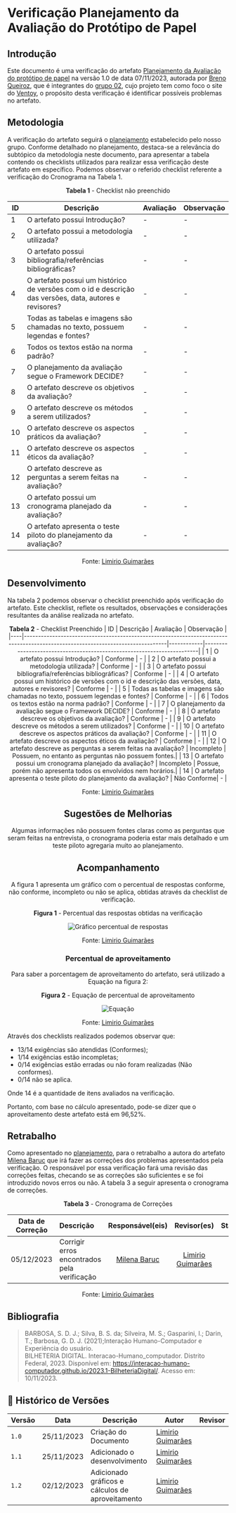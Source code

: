 # Verificação Planejamento da Avaliação do Protótipo de Papel

## Introdução

Este documento é uma verificação do artefato [Planejamento da Avaliação do protótipo de papel](https://interacao-humano-computador.github.io/2023.2-Ventoy/DAD/nivel2/prototipoDePapel/planejamento_avaliacao/) na versão 1.0 de data 07/11/2023, autorada por [Breno Queiroz](https://github.com/brenob6), que é integrantes do [grupo 02](https://github.com/Interacao-Humano-Computador/2023.2-Ventoy/tree/main), 
cujo projeto tem como foco o site do [Ventoy](https://www.ventoy.net/en/index.html), o propósito desta verificação é identificar possíveis problemas no artefato.

## Metodologia 

A verificação do artefato seguirá o [planejamento](https://interacao-humano-computador.github.io/2023.2-Ventoy/) estabelecido pelo nosso grupo. Conforme detalhado no planejamento, 
destaca-se a relevância do subtópico da metodologia neste documento, para apresentar a tabela contendo os checklists utilizados para realizar essa verificação deste artefato em específico. 
Podemos observar o referido checklist referente a verificação do Cronograma na Tabela 1. 

<center>

**Tabela 1** - Checklist não preenchido

| ID | Descrição                                                                                                                      | Avaliação  | Observação                                                             |
|----|--------------------------------------------------------------------------------------------------------------------------------|------------|------------------------------------------------------------------------|
| 1  | O artefato possui Introdução?                                                                                                  | -          | -                                                                      |
| 2  | O artefato possui a metodologia utilizada?                                                                    		      | -          | -                                                                      |
| 3  | O artefato possui bibliografia/referências bibliográficas?                                                                     | -          | -                                                                      |
| 4  | O artefato possui um histórico de versões com o id e descrição das versões, data, autores e revisores?                         | -          | -                                                                      |
| 5  | Todas as tabelas e imagens são chamadas no texto, possuem legendas e fontes?                                                   | -          | -                                                                      |
| 6  | Todos os textos estão na norma padrão?                                       						      | -          | -                                                                      |
| 7  | O planejamento da avaliação segue o Framework DECIDE?					   				      | -          | -                                                                      |
| 8  | O artefato descreve os objetivos da avaliação?		                                                                      | -          | -                                                                      |
| 9  | O artefato descreve os métodos a serem utilizados?		                                                              | -          | -                                                                      |
| 10  | O artefato descreve os aspectos práticos da avaliação?								              | -          | -  								    |
| 11  | O artefato descreve os aspectos éticos da avaliação?			   			                              | -          | -  								    |
| 12  | O artefato descreve as perguntas a serem feitas na avaliação?					                              | -          | -  								    |
| 13  | O artefato possui um cronograma planejado da avaliação?									      | -          | -  								    |
| 14  | O artefato apresenta o teste piloto do planejamento da avaliação?							      | -          | -  								    |


Fonte: [Limirio Guimarães](https://github.com/LimirioGuimaraes)
</center>

## Desenvolvimento 

Na tabela 2 podemos observar o checklist preenchido após verificação do artefato. Este checklist, reflete os resultados, observações e considerações resultantes da análise realizada no artefato.

<center>

**Tabela 2** - Checklist Preenchido 
| ID | Descrição                                                                                                                      | Avaliação  | Observação                                                             |
|----|--------------------------------------------------------------------------------------------------------------------------------|------------|------------------------------------------------------------------------|
| 1  | O artefato possui Introdução?                                                                                                  | Conforme   | -                                                                      |
| 2  | O artefato possui a metodologia utilizada?                                                                    		      | Conforme   | -                                                                      |
| 3  | O artefato possui bibliografia/referências bibliográficas?                                                                     | Conforme   | -                                                                      |
| 4  | O artefato possui um histórico de versões com o id e descrição das versões, data, autores e revisores?                         | Conforme   | -                                                                      |
| 5  | Todas as tabelas e imagens são chamadas no texto, possuem legendas e fontes?                                                   | Conforme   | -                                                                      |
| 6  | Todos os textos estão na norma padrão?                                       						      | Conforme   | - |
| 7  | O planejamento da avaliação segue o Framework DECIDE?					   				      | Conforme   | -                                                                      |
| 8  | O artefato descreve os objetivos da avaliação?		                                                                      | Conforme   | -                                                                      |
| 9  | O artefato descreve os métodos a serem utilizados?		                                                              | Conforme   | -                                                                      |
| 10  | O artefato descreve os aspectos práticos da avaliação?								              | Conforme   | -  								    |
| 11  | O artefato descreve os aspectos éticos da avaliação?			   			                              | Conforme   | -  								    |
| 12  | O artefato descreve as perguntas a serem feitas na avaliação?					                              | Incompleto | Possuem, no entanto as perguntas não possuem fontes.|
| 13  | O artefato possui um cronograma planejado da avaliação?									      | Incompleto | Possue, porém não apresenta todos os envolvidos nem horários.|
| 14  | O artefato apresenta o teste piloto do planejamento da avaliação?							      | Não Conforme| -  								    |
							 


Fonte: [Limirio Guimarães](https://github.com/LimirioGuimaraes)


## Sugestões de Melhorias

Algumas informações não possuem fontes claras como as perguntas que seram feitas na entrevista, o cronograma poderia estar mais detalhado e um teste piloto agregaria muito ao planejamento.

## Acompanhamento

A figura 1 apresenta um gráfico com o percentual de respostas conforme, não conforme, incompleto ou não se aplica, obtidas através da checklist de verificação.

<center>

**Figura 1** - Percentual das respostas obtidas na verificação 

![Gráfico percentual de respostas](../../../assets/verificacao-liro/pizza-storyboard.png)

Fonte: [Limirio Guimarães](https://github.com/LimirioGuimaraes)
</center>

### Percentual de aproveitamento 

Para saber a porcentagem de aproveitamento do artefato, será utilizado a Equação na figura 2:

**Figura 2** - Equação de percentual de aproveitamento

![Equação](../../assets/equacao.PNG)

Fonte: [Limirio Guimarães](https://github.com/LimirioGuimaraes)

</center>

Através dos checklists realizados podemos observar que:

- 13/14 exigências são atendidas (Conformes);
- 1/14 exigências estão incompletas;
- 0/14 exigências estão erradas ou não foram realizadas (Não conformes).
- 0/14 não se aplica.

Onde 14 é a quantidade de itens avaliados na verificação.

Portanto, com base no cálculo apresentado, pode-se dizer que o aproveitamento deste artefato está em 96,52%.

## Retrabalho

Como apresentado no [planejamento](), para o retrabalho a autora do artefato [Milena Baruc](https://github.com/MilenaBaruc) que irá fazer as correções dos problemas apresentados pela verificação. O responsável por essa verificação fará uma revisão das correções feitas, checando se as correções são suficientes e se foi introduzido novos erros ou não. A tabela 3 a seguir apresenta o cronograma de correções.

<center>

**Tabela 3** - Cronograma de Correções

| Data de Correção | Descrição                                    |                Responsável(eis)                |                 Revisor(es)                 |      Status      |
| :--------------: | :------------------------------------------- | :--------------------------------------------: | :-----------------------------------------: | :--------------: |
|    05/12/2023    | Corrigir erros encontrados pela verificação  | [Milena Baruc](https://github.com/MilenaBaruc) | [Limirio Guimarães](https://github.com/LimirioGuimaraes)|  |

Fonte: [Limirio Guimarães](https://github.com/LimirioGuimaraes)

</center>


## Bibliografia

> BARBOSA, S. D. J.; Silva, B. S. da; Silveira, M. S.; Gasparini, I.; Darin, T.; Barbosa, G. D. J. (2021);Interação Humano-Computador e Experiência do usuário.<br>
> BILHETERIA DIGITAL. Interacao-Humano_computador. Distrito Federal, 2023. Disponível em: <https://interacao-humano-computador.github.io/2023.1-BilheteriaDigital/>. Acesso em: 10/11/2023.<br>

## 📑 Histórico de Versões

| Versão |    Data    |       Descrição      | Autor                |   Revisor   |
| ------ | ---------- | -------------------- | ---------------------| ----------- |
| `1.0`  | 25/11/2023 | Criação do Documento | [Limirio Guimarães](https://github.com/LimirioGuimaraes)| |
| `1.1`  | 25/11/2023 | Adicionado o desenvolvimento | [Limirio Guimarães](https://github.com/LimirioGuimaraes)| |
| `1.2`  | 02/12/2023 | Adicionado gráficos e cálculos de aproveitamento | [Limirio Guimarães](https://github.com/LimirioGuimaraes)| |
